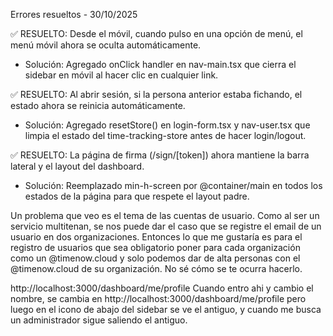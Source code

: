 Errores resueltos - 30/10/2025

✅ RESUELTO: Desde el móvil, cuando pulso en una opción de menú, el menú móvil ahora se oculta automáticamente.

- Solución: Agregado onClick handler en nav-main.tsx que cierra el sidebar en móvil al hacer clic en cualquier link.

✅ RESUELTO: Al abrir sesión, si la persona anterior estaba fichando, el estado ahora se reinicia automáticamente.

- Solución: Agregado resetStore() en login-form.tsx y nav-user.tsx que limpia el estado del time-tracking-store antes de hacer login/logout.

✅ RESUELTO: La página de firma (/sign/[token]) ahora mantiene la barra lateral y el layout del dashboard.

- Solución: Reemplazado min-h-screen por @container/main en todos los estados de la página para que respete el layout padre.

Un problema que veo es el tema de las cuentas de usuario. Como al ser un servicio multitenan,
se nos puede dar el caso que se registre el email de un usuario en dos organizaciones.
Entonces lo que me gustaría es para el registro de usuarios que sea obligatorio poner para
cada organización como un @timenow.cloud y solo podemos dar de alta personas con el @timenow.cloud
de su organización. No sé cómo se te ocurra hacerlo.


http://localhost:3000/dashboard/me/profile Cuando entro ahi y cambio el nombre, se cambia en http://localhost:3000/dashboard/me/profile pero luego en el icono de abajo del sidebar se ve el antiguo, y cuando me busca un administrador sigue saliendo el antiguo. 
